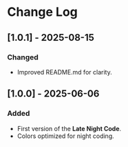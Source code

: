 # Change Log

## [1.0.1] - 2025-08-15

### Changed

- Improved README.md for clarity.

## [1.0.0] - 2025-06-06

### Added

- First version of the **Late Night Code**.
- Colors optimized for night coding.
